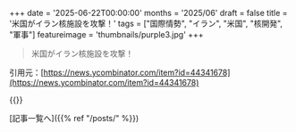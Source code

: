 +++
date = '2025-06-22T00:00:00'
months = '2025/06'
draft = false
title = '米国がイラン核施設を攻撃！'
tags = ["国際情勢", "イラン", "米国", "核開発", "軍事"]
featureimage = 'thumbnails/purple3.jpg'
+++

> 米国がイラン核施設を攻撃！

引用元：[https://news.ycombinator.com/item?id=44341678](https://news.ycombinator.com/item?id=44341678)




{{<matomeQuote body="もっと話し合いたいならさ、ここ見てみてよ。<br>https://news.ycombinator.com/item?id=44341639" userName="ChrisArchitect" createdAt="2025/06/22 00:54:11" color="">}}



[記事一覧へ]({{% ref "/posts/" %}})

